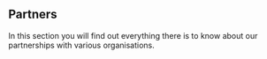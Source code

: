 ## Partners

In this section you will find out everything there is to know about our partnerships with various organisations.
